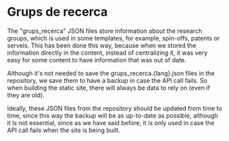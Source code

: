 # Grups de recerca
The "grups_recerca" JSON files store information about the research groups, which is used in some templates, for example, spin-offs, patents or serveis. This has been done this way, because when we stored the information directly in the content, instead of centralizing it, it was very easy for some content to have information that was out of date.

Although it's not needed to save the grups_recerca.{lang}.json files in the repository, we save them to have a backup in case the API call fails. So when building the static site, there will always be data to rely on (even if they are old).

Ideally, these JSON files from the repository should be updated from time to time, since this way the backup will be as up-to-date as possible, although it is not essential, since as we have said before, it is only used in case the API call fails when the site is being built.